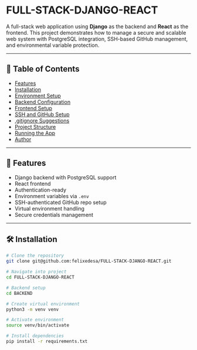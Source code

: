 # FULL-STACK-DJANGO-REACT

A full-stack web application using **Django** as the backend and **React** as the frontend. This project demonstrates how to manage a secure and scalable web system with PostgreSQL integration, SSH-based GitHub management, and environmental variable protection.

---

## 📑 Table of Contents

- [Features](#features)
- [Installation](#installation)
- [Environment Setup](#environment-setup)
- [Backend Configuration](#backend-configuration)
- [Frontend Setup](#frontend-setup)
- [SSH and GitHub Setup](#ssh-and-github-setup)
- [.gitignore Suggestions](#gitignore-suggestions)
- [Project Structure](#project-structure)
- [Running the App](#running-the-app)
- [Author](#author)

---

## 🚀 Features

- Django backend with PostgreSQL support
- React frontend
- Authentication-ready
- Environment variables via `.env`
- SSH-authenticated GitHub repo setup
- Virtual environment handling
- Secure credentials management

---

## 🛠 Installation

```bash
# Clone the repository
git clone git@github.com:felixedesa/FULL-STACK-DJANGO-REACT.git

# Navigate into project
cd FULL-STACK-DJANGO-REACT

# Backend setup
cd BACKEND

# Create virtual environment
python3 -m venv venv

# Activate environment
source venv/bin/activate

# Install dependencies
pip install -r requirements.txt
